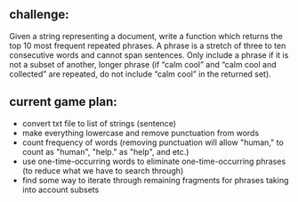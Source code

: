 ## challenge:

Given a string representing a document, write a function which returns the top 10 most frequent repeated phrases. A phrase is a stretch of three to ten consecutive words and cannot span sentences. Only include a phrase if it is not a subset of another, longer phrase (if “calm cool” and “calm cool and collected” are repeated, do not include “calm cool” in the returned set).

## current game plan:
- convert txt file to list of strings (sentence)
- make everything lowercase and remove punctuation from words
- count frequency of words (removing punctuation will allow "human," to count as "human", "help." as "help", and etc.)
- use one-time-occurring words to eliminate one-time-occurring phrases (to reduce what we have to search through)
- find some way to iterate through remaining fragments for phrases taking into account subsets
